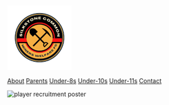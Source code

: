 <img src="silkstone common fc logo.png" 
     alt="logo"
     width="150" 
     height="150" />

<a href="https://henrygtalentshows.ml/about-us">About</a>
<a href="https://henrygtalentshows.ml/parent-info">Parents</a>
<a href="https://henrygtalentshows.ml/under-8s">Under-8s</a>
<a href="https://henrygtalentshows.ml/under-10s">Under-10s</a>
<a href="https://henrygtalentshows.ml/under-11s">Under-11s</a>
<a href="https://henrygtalentshows.ml/contact-us">Contact</a>

<img src="Silkstone common.png" 
     alt="player recruitment poster"
     width="500" />
